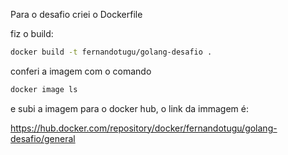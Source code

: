 Para o desafio criei o Dockerfile

fiz o build:

```bash
docker build -t fernandotugu/golang-desafio .
```

conferi a imagem com o comando 

```bash
docker image ls
```

e subi a imagem para o docker hub, o link da immagem é: 

https://hub.docker.com/repository/docker/fernandotugu/golang-desafio/general
